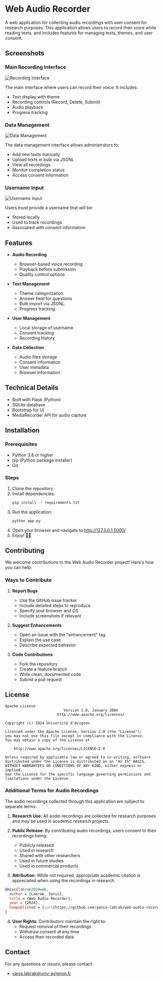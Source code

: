 # Web Audio Recorder

A web application for collecting audio recordings with user consent for research purposes. This application allows users to record their voice while reading texts, and includes features for managing texts, themes, and user consent.

## Screenshots

### Main Recording Interface

![Recording Interface](screenshots/record.png)

The main interface where users can record their voice. It includes:
- Text display with theme
- Recording controls (Record, Delete, Submit)
- Audio playback
- Progress tracking

### Data Management

![Data Management](screenshots/data.png)

The data management interface allows administrators to:
- Add new texts manually
- Upload texts in bulk via JSONL
- View all recordings
- Monitor completion status
- Access consent information

### Username Input

![Username Input](screenshots/username.png)

Users must provide a username that will be:
- Stored locally
- Used to track recordings
- Associated with consent information

## Features

- **Audio Recording**
  - Browser-based voice recording
  - Playback before submission
  - Quality control options

- **Text Management**
  - Theme categorization
  - Answer field for questions
  - Bulk import via JSONL
  - Progress tracking

- **User Management**
  - Local storage of username
  - Consent tracking
  - Recording history

- **Data Collection**
  - Audio files storage
  - Consent information
  - User metadata
  - Browser information

## Technical Details

- Built with Flask (Python)
- SQLite database
- Bootstrap for UI
- MediaRecorder API for audio capture

## Installation

### Prerequisites
- Python 3.8 or higher
- pip (Python package installer)
- Git

### Steps

1. Clone the repository
2. Install dependencies:
   ```bash
   pip install -r requirements.txt
   ```
3. Run the application:
   ```bash
   python app.py
   ```
4. Open your browser and navigate to http://127.0.0.1:5000/
5. Enjoy! 🚀🚀

## Contributing

We welcome contributions to the Web Audio Recorder project! Here's how you can help:

### Ways to Contribute

1. **Report Bugs**
   - Use the GitHub issue tracker
   - Include detailed steps to reproduce
   - Specify your browser and OS
   - Include screenshots if relevant

2. **Suggest Enhancements**
   - Open an issue with the "enhancement" tag
   - Explain the use case
   - Describe expected behavior

3. **Code Contributions**
   - Fork the repository
   - Create a feature branch
   - Write clean, documented code
   - Submit a pull request

## License

```plaintext
Apache License
                           Version 2.0, January 2004
                        http://www.apache.org/licenses/

Copyright (c) 2024 Université d'Avignon

Licensed under the Apache License, Version 2.0 (the "License");
you may not use this file except in compliance with the License.
You may obtain a copy of the License at

    http://www.apache.org/licenses/LICENSE-2.0

Unless required by applicable law or agreed to in writing, software
distributed under the License is distributed on an "AS IS" BASIS,
WITHOUT WARRANTIES OR CONDITIONS OF ANY KIND, either express or implied.
See the License for the specific language governing permissions and
limitations under the License.
```

### Additional Terms for Audio Recordings

The audio recordings collected through this application are subject to separate terms:

1. **Research Use**: All audio recordings are collected for research purposes and may be used in academic research projects.

2. **Public Release**: By contributing audio recordings, users consent to their recordings being:
   - Publicly released
   - Used in research
   - Shared with other researchers
   - Used in future studies
   - Used in commercial products

3. **Attribution**: While not required, appropriate academic citation is appreciated when using the recordings in research.

```bibtex
@misc{labrak2024web,
  author = {Labrak, Yanis},
  title = {Web Audio Recorder},
  year = {2024},
  howpublished = {\url{https://github.com/yanis-labrak/web-audio-recorder}}
}
```

4. **User Rights**: Contributors maintain the right to:
   - Request removal of their recordings
   - Withdraw consent at any time
   - Access their recorded data

## Contact

For any questions or issues, please contact:
- yanis.labrak@univ-avignon.fr
